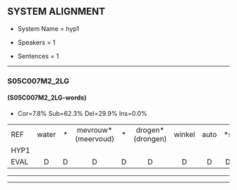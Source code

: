 
## SYSTEM ALIGNMENT

- System Name = hyp1

- Speakers = 1

- Sentences = 1

---

### S05C007M2_2LG

#### (S05C007M2_2LG-words)

- Cor=7.8%	Sub=62.3%	Del=29.9%	Ins=0.0%

|  |  |  |  |  |  |  |  |  |  |  |  |  |  |  |  |  |  |  |  |  |  |  |  |  |  |  |  |  |  |  |  |  |  |  |  |  |  |  |  |  |  |  |  |  |  |  |  |  |  |  |  |  |  |  |  |  |  |  |  |  |  |  |  |  |  |  |  |  |  |  |  |  |  |  |  |  |  |
|:--- |:---:|:---:|:---:|:---:|:---:|:---:|:---:|:---:|:---:|:---:|:---:|:---:|:---:|:---:|:---:|:---:|:---:|:---:|:---:|:---:|:---:|:---:|:---:|:---:|:---:|:---:|:---:|:---:|:---:|:---:|:---:|:---:|:---:|:---:|:---:|:---:|:---:|:---:|:---:|:---:|:---:|:---:|:---:|:---:|:---:|:---:|:---:|:---:|:---:|:---:|:---:|:---:|:---:|:---:|:---:|:---:|:---:|:---:|:---:|:---:|:---:|:---:|:---:|:---:|:---:|:---:|:---:|:---:|:---:|:---:|:---:|:---:|:---:|:---:|:---:|:---:|:---:|
| REF | water | * | mevrouw*(meervoud) | * | drogen*(drongen) | winkel | auto | *s | schouders*(schouder) | verhaal | koning | * | *s | koning | *s | moeilijk | *s | speelplaats | *s | drinken | *s | hoofdpijn | regen | vliegtuig | stoppen | * | * | * | * | * | * | * | * | * | stoppen | stoppen | opnieuw | gooien | * | sneeuwen | moeder | * | * | liedje | * | potlood | fietsbel | vinger | dichtbij | dichtbij | meisje | * | * | chauffeur | muziek | waarom | scheuren*(schuren) | * | lawaai | * | zwemmen | vuurwerk | appel | *(spellen) | cola | kussen | eerste | circus | * | * | * | * | * | *s | kleuren | voetbal | vlinder |
| HYP1 |  |  |  |  |  |  |  |  |  |  |  |  |  |  |  |  |  | war | toch | meegevold | tdroen | incl | altel | schoutoch | verel | go | kn | moland | speelplaat | trent | en | hoofd | pin | pagen | fniegtus | stopen | opnieuw | gooien |  | sneeuwen | moeder |  |  | mote | g | sp | potsulots | fintel | vinnor | tegen | t | bi | e | schijfter | muziek | waarom |  |  |  | um | law | em | r | wark | s | s | e | scho | tisem | ta | i | as | sekas | rn | fot | pal | lindog |
| EVAL | D | D | D | D | D | D | D | D | D | D | D | D | D | D | D | D | D | S | S | S | S | S | S | S | S | S | S | S | S | S | S | S | S | S | S | S |  |  | D |  |  | D | D | S | S | S | S | S | S | S | S | S | S | S |  |  | D | D | D | S | S | S | S | S | S | S | S | S | S | S | S | S | S | S | S | S | S |
---

---
